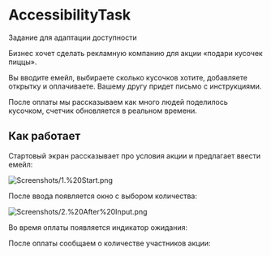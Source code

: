 # AccessibilityTask
Задание для адаптации доступности

Бизнес хочет сделать рекламную компанию для акции «подари кусочек пиццы». 

Вы вводите емейл, выбираете сколько кусочков хотите, добавляете открытку и оплачиваете. Вашему другу придет письмо с инструкциями. 

После оплаты мы рассказываем как много людей поделилось кусочком, счетчик обновляется в реальном времени. 

## Как работает

Стартовый экран рассказывает про условия акции и предлагает ввести емейл:

![Screenshots/1.%20Start.png]()

После ввода появляется окно с выбором количества:

![Screenshots/2.%20After%20Input.png]()

Во время оплаты появляется индикатор ожидания:

После оплаты сообщаем о количестве участников акции:
